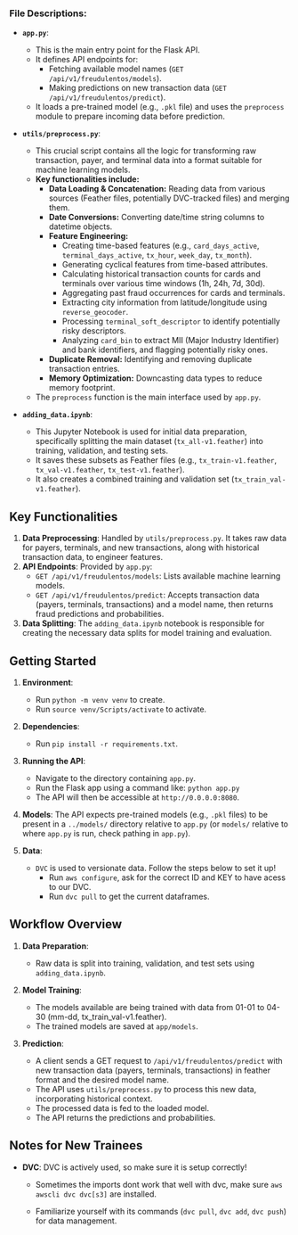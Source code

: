 ### File Descriptions:

* **`app.py`**:
    * This is the main entry point for the Flask API.
    * It defines API endpoints for:
        * Fetching available model names (`GET /api/v1/freudulentos/models`).
        * Making predictions on new transaction data (`GET /api/v1/freudulentos/predict`).
    * It loads a pre-trained model (e.g., `.pkl` file) and uses the `preprocess` module to prepare incoming data before prediction.

* **`utils/preprocess.py`**:
    * This crucial script contains all the logic for transforming raw transaction, payer, and terminal data into a format suitable for machine learning models.
    * **Key functionalities include:**
        * **Data Loading & Concatenation:** Reading data from various sources (Feather files, potentially DVC-tracked files) and merging them.
        * **Date Conversions:** Converting date/time string columns to datetime objects.
        * **Feature Engineering:**
            * Creating time-based features (e.g., `card_days_active`, `terminal_days_active`, `tx_hour`, `week_day`, `tx_month`).
            * Generating cyclical features from time-based attributes.
            * Calculating historical transaction counts for cards and terminals over various time windows (1h, 24h, 7d, 30d).
            * Aggregating past fraud occurrences for cards and terminals.
            * Extracting city information from latitude/longitude using `reverse_geocoder`.
            * Processing `terminal_soft_descriptor` to identify potentially risky descriptors.
            * Analyzing `card_bin` to extract MII (Major Industry Identifier) and bank identifiers, and flagging potentially risky ones.
        * **Duplicate Removal:** Identifying and removing duplicate transaction entries.
        * **Memory Optimization:** Downcasting data types to reduce memory footprint.
    * The `preprocess` function is the main interface used by `app.py`.

* **`adding_data.ipynb`**:
    * This Jupyter Notebook is used for initial data preparation, specifically splitting the main dataset (`tx_all-v1.feather`) into training, validation, and testing sets.
    * It saves these subsets as Feather files (e.g., `tx_train-v1.feather`, `tx_val-v1.feather`, `tx_test-v1.feather`).
    * It also creates a combined training and validation set (`tx_train_val-v1.feather`).

## Key Functionalities

1.  **Data Preprocessing**: Handled by `utils/preprocess.py`. It takes raw data for payers, terminals, and new transactions, along with historical transaction data, to engineer features.
2.  **API Endpoints**: Provided by `app.py`:
    * `GET /api/v1/freudulentos/models`: Lists available machine learning models.
    * `GET /api/v1/freudulentos/predict`: Accepts transaction data (payers, terminals, transactions) and a model name, then returns fraud predictions and probabilities.
3.  **Data Splitting**: The `adding_data.ipynb` notebook is responsible for creating the necessary data splits for model training and evaluation.


## Getting Started

1.  **Environment**: 
    * Run `python -m venv venv` to create.
    * Run `source venv/Scripts/activate` to activate.

2.  **Dependencies**: 
    * Run `pip install -r requirements.txt`.

3.  **Running the API**:
    * Navigate to the directory containing `app.py`.
    * Run the Flask app using a command like: `python app.py`
    * The API will then be accessible at `http://0.0.0.0:8080`.

4.  **Models**: The API expects pre-trained models (e.g., `.pkl` files) to be present in a `../models/` directory relative to `app.py` (or `models/` relative to where `app.py` is run, check pathing in `app.py`).

5.  **Data**:
    * `DVC` is used to versionate data. Follow the steps below to set it up!
        * Run `aws configure`, ask for the correct ID and KEY to have acess to our DVC.
        * Run `dvc pull` to get the current dataframes.

## Workflow Overview

1.  **Data Preparation**:

    * Raw data is split into training, validation, and test sets using `adding_data.ipynb`.

2.  **Model Training**:
    * The models available are being trained with data from 01-01 to 04-30 (mm-dd, tx_train_val-v1.feather).
    * The trained models are saved at `app/models`.

3.  **Prediction**:
    * A client sends a GET request to `/api/v1/freudulentos/predict` with new transaction data (payers, terminals, transactions) in feather format and the desired model name.
    * The API uses `utils/preprocess.py` to process this new data, incorporating historical context.
    * The processed data is fed to the loaded model.
    * The API returns the predictions and probabilities.

## Notes for New Trainees

* **DVC**: DVC is actively used, so make sure it is setup correctly! 
    * Sometimes the imports dont work that well with dvc, make sure `aws awscli dvc dvc[s3]` are installed.

    * Familiarize yourself with its commands (`dvc pull`, `dvc add`, `dvc push`) for data management.